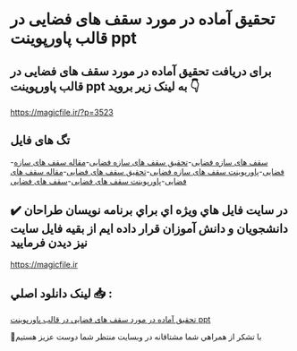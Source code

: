 # تحقیق آماده در مورد سقف های فضایی در قالب پاورپوینت ppt

## برای دریافت تحقیق آماده در مورد سقف های فضایی در قالب پاورپوینت ppt به لینک زیر بروید 👇

https://magicfile.ir/?p=3523

## تگ های فایل

-[سقف های سازه فضایی](https://magicfile.ir/product/%d8%aa%d8%ad%d9%82%db%8c%d9%82-%d8%a2%d9%85%d8%a7%d8%af%d9%87-%d8%b3%d9%82%d9%81-%d9%87%d8%a7%db%8c-%d9%81%d8%b6%d8%a7%db%8c%db%8c-%d8%af%d8%b1-%d9%be%d8%a7%d9%88%d8%b1%d9%be%d9%88%db%8c%d9%86%d8%aa/)-[تحقیق سقف های سازه فضایی](https://magicfile.ir/product/%d8%aa%d8%ad%d9%82%db%8c%d9%82-%d8%a2%d9%85%d8%a7%d8%af%d9%87-%d8%b3%d9%82%d9%81-%d9%87%d8%a7%db%8c-%d9%81%d8%b6%d8%a7%db%8c%db%8c-%d8%af%d8%b1-%d9%be%d8%a7%d9%88%d8%b1%d9%be%d9%88%db%8c%d9%86%d8%aa/)-[مقاله سقف های سازه فضایی](https://magicfile.ir/product/%d8%aa%d8%ad%d9%82%db%8c%d9%82-%d8%a2%d9%85%d8%a7%d8%af%d9%87-%d8%b3%d9%82%d9%81-%d9%87%d8%a7%db%8c-%d9%81%d8%b6%d8%a7%db%8c%db%8c-%d8%af%d8%b1-%d9%be%d8%a7%d9%88%d8%b1%d9%be%d9%88%db%8c%d9%86%d8%aa/)-[پاورپوینت سقف های سازه فضایی](https://magicfile.ir/product/%d8%aa%d8%ad%d9%82%db%8c%d9%82-%d8%a2%d9%85%d8%a7%d8%af%d9%87-%d8%b3%d9%82%d9%81-%d9%87%d8%a7%db%8c-%d9%81%d8%b6%d8%a7%db%8c%db%8c-%d8%af%d8%b1-%d9%be%d8%a7%d9%88%d8%b1%d9%be%d9%88%db%8c%d9%86%d8%aa/)-[تحقیق سقف های فضایی](https://magicfile.ir/product/%d8%aa%d8%ad%d9%82%db%8c%d9%82-%d8%a2%d9%85%d8%a7%d8%af%d9%87-%d8%b3%d9%82%d9%81-%d9%87%d8%a7%db%8c-%d9%81%d8%b6%d8%a7%db%8c%db%8c-%d8%af%d8%b1-%d9%be%d8%a7%d9%88%d8%b1%d9%be%d9%88%db%8c%d9%86%d8%aa/)-[مقاله سقف های فضایی](https://magicfile.ir/product/%d8%aa%d8%ad%d9%82%db%8c%d9%82-%d8%a2%d9%85%d8%a7%d8%af%d9%87-%d8%b3%d9%82%d9%81-%d9%87%d8%a7%db%8c-%d9%81%d8%b6%d8%a7%db%8c%db%8c-%d8%af%d8%b1-%d9%be%d8%a7%d9%88%d8%b1%d9%be%d9%88%db%8c%d9%86%d8%aa/)-[پاورپوینت سقف های فضایی](https://magicfile.ir/product/%d8%aa%d8%ad%d9%82%db%8c%d9%82-%d8%a2%d9%85%d8%a7%d8%af%d9%87-%d8%b3%d9%82%d9%81-%d9%87%d8%a7%db%8c-%d9%81%d8%b6%d8%a7%db%8c%db%8c-%d8%af%d8%b1-%d9%be%d8%a7%d9%88%d8%b1%d9%be%d9%88%db%8c%d9%86%d8%aa/)-[سقف های فضایی](https://magicfile.ir/product/%d8%aa%d8%ad%d9%82%db%8c%d9%82-%d8%a2%d9%85%d8%a7%d8%af%d9%87-%d8%b3%d9%82%d9%81-%d9%87%d8%a7%db%8c-%d9%81%d8%b6%d8%a7%db%8c%db%8c-%d8%af%d8%b1-%d9%be%d8%a7%d9%88%d8%b1%d9%be%d9%88%db%8c%d9%86%d8%aa/)

## ✔️ در سايت فايل هاي ويژه اي براي برنامه نويسان طراحان دانشجويان و دانش آموزان قرار داده ايم از بقيه فايل سايت نيز ديدن فرماييد

https://magicfile.ir


## لينک دانلود اصلي 📥 :

[تحقیق آماده در مورد سقف های فضایی در قالب پاورپوینت ppt](https://magicfile.ir/product/%d8%aa%d8%ad%d9%82%db%8c%d9%82-%d8%a2%d9%85%d8%a7%d8%af%d9%87-%d8%b3%d9%82%d9%81-%d9%87%d8%a7%db%8c-%d9%81%d8%b6%d8%a7%db%8c%db%8c-%d8%af%d8%b1-%d9%be%d8%a7%d9%88%d8%b1%d9%be%d9%88%db%8c%d9%86%d8%aa/) 


🙏با تشکر از همراهي شما مشتاقانه در وبسایت منتظر شما دوست عزیز هستیم

